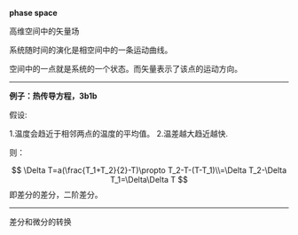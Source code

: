 **phase space**

高维空间中的矢量场

系统随时间的演化是相空间中的一条运动曲线。

空间中的一点就是系统的一个状态。而矢量表示了该点的运动方向。

---


**例子：热传导方程，3b1b**


假设:

1.温度会趋近于相邻两点的温度的平均值。
2.温差越大趋近越快.

则：

$$
\Delta T=a(\frac{T_1+T_2}{2}-T)\propto T_2-T-(T-T_1)\\=\Delta T_2-\Delta T_1=\Delta\Delta T
$$
即差分的差分，二阶差分。


---

差分和微分的转换

